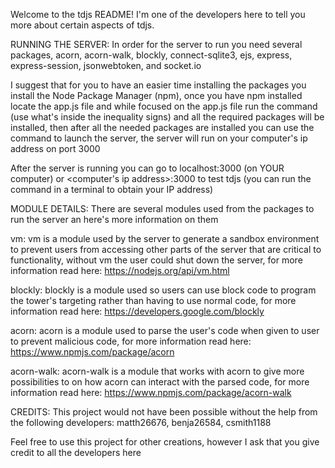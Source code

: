 Welcome to the tdjs README! I'm one of the developers here to tell you more about certain aspects of tdjs.

RUNNING THE SERVER:
  In order for the server to run you need several packages, acorn, acorn-walk, blockly, connect-sqlite3, ejs, express, express-session, jsonwebtoken, and socket.io

  I suggest that for you to have an easier time installing the packages you install the Node Package Manager (npm),
  once you have npm installed locate the app.js file and while focused on the app.js file run the command <npm i> (use what's inside the inequality signs) and all the required packages will be installed,
  then after all the needed packages are installed you can use the command <node app.js> to launch the server, the server will run on your computer's ip address on port 3000

  After the server is running you can go to localhost:3000 (on YOUR computer) or <computer's ip address>:3000 to test tdjs (you can run the command <ipconfig> in a terminal to obtain your IP address)

MODULE DETAILS:
  There are several modules used from the packages to run the server an here's more information on them

  vm: vm is a module used by the server to generate a sandbox environment to prevent users from accessing other parts of the server that are critical to functionality, without vm the user could shut down the server,
  for more information read here: https://nodejs.org/api/vm.html

  blockly: blockly is a module used so users can use block code to program the tower's targeting rather than having to use normal code,
  for more information read here: https://developers.google.com/blockly

  acorn: acorn is a module used to parse the user's code when given to user to prevent malicious code,
  for more information read here: https://www.npmjs.com/package/acorn

  acorn-walk: acorn-walk is a module that works with acorn to give more possibilities to on how acorn can interact with the parsed code,
  for more information read here: https://www.npmjs.com/package/acorn-walk

CREDITS:
  This project would not have been possible without the help from the following developers:
    matth26676,
    benja26584,
    csmith1188

  Feel free to use this project for other creations, however I ask that you give credit to all the developers here
